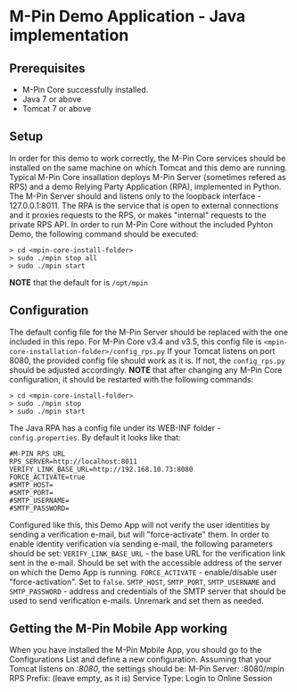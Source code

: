 # M-Pin Demo Application - Java implementation

## Prerequisites
* M-Pin Core successfully installed.
* Java 7 or above
* Tomcat 7 or above

## Setup

In order for this demo to work correctly, the M-Pin Core services should be installed on the same machine on which Tomcat and this demo are running.
Typical M-Pin Core insallation deploys M-Pin Server (sometimes refered as RPS) and a demo Relying Party Application (RPA), implemented in Python.
The M-Pin Server should and listens only to the loopback interface - 127.0.0.1:8011. The RPA is the service that is open to external connections and it proxies requests to the RPS, or makes "internal" requests to the private RPS API.
In order to run M-Pin Core without the included Pyhton Demo, the following command should be executed:
```
> cd <mpin-core-install-folder>
> sudo ./mpin stop all
> sudo ./mpin start
```
**NOTE** that the default for _<mpin-core-install-folder>_ is `/opt/mpin`

## Configuration

The default config file for the M-Pin Server should be replaced with the one included in this repo.
For M-Pin Core v3.4 and v3.5, this config file is `<mpin-core-installation-folder>/config_rps.py`
If your Tomcat listens on port 8080, the provided config file should work as it is. If not, the `config_rps.py` should be adjusted accordingly.
**NOTE** that after changing any M-Pin Core configuration, it should be restarted with the following commands:
```
> cd <mpin-core-install-folder>
> sudo ./mpin stop
> sudo ./mpin start
```

The Java RPA has a config file under its WEB-INF folder - `config.properties`.
By default it looks like that:
```
#M-PIN RPS URL
RPS_SERVER=http://localhost:8011
VERIFY_LINK_BASE_URL=http://192.168.10.73:8080
FORCE_ACTIVATE=true
#SMTP_HOST=
#SMTP_PORT=
#SMTP_USERNAME=
#SMTP_PASSWORD=
```
Configured like this, this Demo App will not verify the user identities by sending a verification e-mail, but will "force-activate" them.
In order to enable identity verification via sending e-mail, the following parameters should be set:
`VERIFY_LINK_BASE_URL` - the base URL for the verification link sent in the e-mail. Should be set with the accessible address of the server on which the Demo App is running.
`FORCE_ACTIVATE` - enable/disable user "force-activation". Set to `false`.
`SMTP_HOST`, `SMTP_PORT`, `SMTP_USERNAME` and `SMTP_PASSWORD` - address and credentials of the SMTP server that should be used to send verification e-mails. Unremark and set them as needed.

## Getting the M-Pin Mobile App working

When you have installed the M-Pin Mpbile App, you should go to the Configurations List and define a new configuration.
Assuming that your Tomcat listens on _<tomcat-server-address>:8080_, the settings should be:
M-Pin Server: <tomcat-server-address>:8080/mpin
RPS Prefix: (leave empty, as it is)
Service Type: Login to Online Session